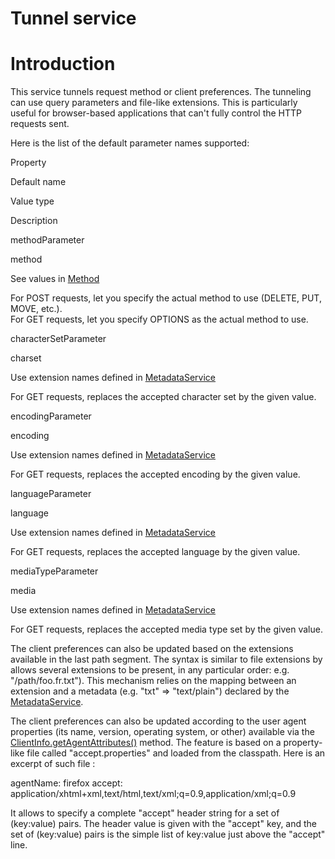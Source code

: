 Tunnel service
==============

Introduction
============

This service tunnels request method or client preferences. The tunneling
can use query parameters and file-like extensions. This is particularly
useful for browser-based applications that can't fully control the HTTP
requests sent.

Here is the list of the default parameter names supported:

Property

Default name

Value type

Description

methodParameter

method

See values in
[Method](http://web.archive.org/web/20100921000041/http://www.restlet.org/documentation/1.1/api/org/restlet/data/Method.html)

For POST requests, let you specify the actual method to use (DELETE,
PUT, MOVE, etc.).\
 For GET requests, let you specify OPTIONS as the actual method to use.

characterSetParameter

charset

Use extension names defined in
[MetadataService](http://web.archive.org/web/20100921000041/http://www.restlet.org/documentation/1.1/api/org/restlet/service/MetadataService.html)

For GET requests, replaces the accepted character set by the given
value.

encodingParameter

encoding

Use extension names defined in
[MetadataService](http://web.archive.org/web/20100921000041/http://www.restlet.org/documentation/1.1/api/org/restlet/service/MetadataService.html)

For GET requests, replaces the accepted encoding by the given value.

languageParameter

language

Use extension names defined in
[MetadataService](http://web.archive.org/web/20100921000041/http://www.restlet.org/documentation/1.1/api/org/restlet/service/MetadataService.html)

For GET requests, replaces the accepted language by the given value.

mediaTypeParameter

media

Use extension names defined in
[MetadataService](http://web.archive.org/web/20100921000041/http://www.restlet.org/documentation/1.1/api/org/restlet/service/MetadataService.html)

For GET requests, replaces the accepted media type set by the given
value.

The client preferences can also be updated based on the extensions
available in the last path segment. The syntax is similar to file
extensions by allows several extensions to be present, in any particular
order: e.g. "/path/foo.fr.txt"). This mechanism relies on the mapping
between an extension and a metadata (e.g. "txt" =\> "text/plain")
declared by the
[MetadataService](http://web.archive.org/web/20100921000041/http://www.restlet.org/documentation/1.1/api/org/restlet/service/MetadataService.html).

The client preferences can also be updated according to the user agent
properties (its name, version, operating system, or other) available via
the
[ClientInfo.getAgentAttributes()](http://web.archive.org/web/20100921000041/http://www.restlet.org/documentation/1.1/api/org/restlet/data/ClientInfo.html#getAgentAttributes%28%29)
method. The feature is based on a property-like file called
"accept.properties" and loaded from the classpath. Here is an excerpt of
such file :

agentName: firefox accept:
application/xhtml+xml,text/html,text/xml;q=0.9,application/xml;q=0.9

It allows to specify a complete "accept" header string for a set of
(key:value) pairs. The header value is given with the "accept" key, and
the set of (key:value) pairs is the simple list of key:value just above
the "accept" line.

